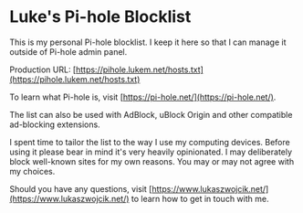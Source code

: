 # Luke's Pi-hole Blocklist

This is my personal Pi-hole blocklist. I keep it here so that I can manage it outside of Pi-hole admin panel.

Production URL: [https://pihole.lukem.net/hosts.txt](https://pihole.lukem.net/hosts.txt)

To learn what Pi-hole is, visit [https://pi-hole.net/](https://pi-hole.net/).

The list can also be used with AdBlock, uBlock Origin and other compatible ad-blocking extensions.

I spent time to tailor the list to the way I use my computing devices. Before using it please bear in mind it's very heavily opinionated. I may deliberately block well-known sites for my own reasons. You may or may not agree with my choices.

Should you have any questions, visit [https://www.lukaszwojcik.net/](https://www.lukaszwojcik.net/) to learn how to get in touch with me.
